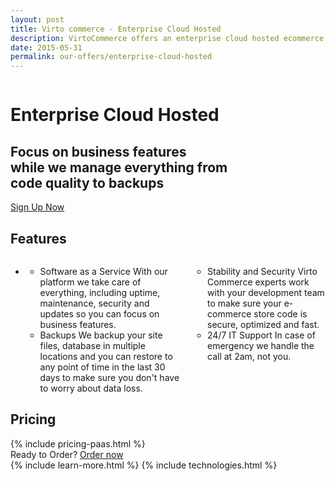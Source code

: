 ```yaml
---
layout: post
title: Virto commerce - Enterprise Cloud Hosted
description: VirtoCommerce offers an enterprise cloud hosted ecommerce platform designed to expand sales with simple and exciting ecommerce solutions.
date: 2015-05-31
permalink: our-offers/enterprise-cloud-hosted
---
```

<div class="slider">
	<img alt="" src="/Content/images/bg-enterprise.jpg" class="slider-bg">
	<div class="responsive">
		<div class="slider-info">
			<h1 class="slider-title">Enterprise Cloud Hosted</h1>
			<h2 class="slider-descr">
				Focus on business features <br /> 
				while we manage everything from <br /> 
				code quality to backups
			</h2>
			<a class="button fill" href="/contact-us">Sign Up Now</a>
		</div>
	</div>
</div>
<article role="main" class="main">
	<!-- Proposal -->
	<div class="roadmap __responsive">
		<h2 class="title">Features</h2>
		<ul class="list">
			<li class="list-item">
				<div class="columns">
					<div class="column">
						<div class="block">
							<ul class="list">
								<li>
									<span class="title">Software as a Service</span>
									<span class="descr">With our platform we take care of everything, including uptime, maintenance, security and updates so you
				can focus on business features.</span>
								</li>
								<li>
									<span class="title">
										Backups
									</span>
									<span class="descr">We backup your site files, database in multiple locations and you can restore to any point of time
					in the last 30 days to make sure you don't have to worry about data loss.</span>
								</li>
							</ul>
						</div>
					</div>
										<div class="column">
						<div class="block">
							<ul class="list">
								<li>
									<span class="title">
										Stability and Security
									</span>
									<span class="descr">Virto Commerce experts work with your development team to make sure your e-commerce store code is secure,
				optimized and fast.
								</li>
								<li>
									<span class="title">
										24/7 IT Support
									</span>
									<span class="descr">In case of emergency we handle the call at 2am, not you.</span>
								</li>
							</ul>
						</div>
					</div>
				</div>
			</li>
		</ul>
	</div>
    <div class="responsive">
        <h2 class="head-title">Pricing</h2>
        {% include pricing-paas.html %}
    </div>
	<div class="try-it">
		<span class="try-it-text">Ready to Order?</span> <a class="button fill" href="/contact-us">Order now</a>
	</div>
	{% include learn-more.html %}
	{% include technologies.html %}
</article>
